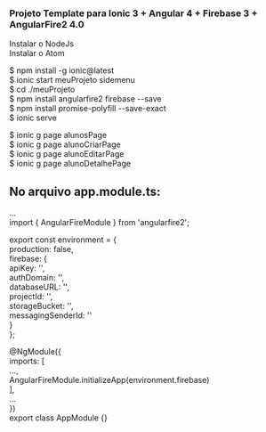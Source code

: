 ### Projeto Template para Ionic 3 + Angular 4 + Firebase 3 + AngularFire2 4.0

Instalar o NodeJs  
Instalar o Atom  

$ npm install -g ionic@latest  
$ ionic start meuProjeto sidemenu  
$ cd ./meuProjeto  
$ npm install angularfire2 firebase --save  
$ npm install promise-polyfill --save-exact  
$ ionic serve  

$ ionic g page alunosPage  
$ ionic g page alunoCriarPage  
$ ionic g page alunoEditarPage  
$ ionic g page alunoDetalhePage  

## No arquivo app.module.ts:  

...  
import { AngularFireModule } from 'angularfire2';  

export const environment = {  
  production: false,  
  firebase: {  
    apiKey: '<your-key>',  
    authDomain: '<your-project-authdomain>',  
    databaseURL: '<your-database-URL>',  
    projectId: '<your-project-id>',  
    storageBucket: '<your-storage-bucket>',  
    messagingSenderId: '<your-messaging-sender-id>'  
  }  
};  

@NgModule({  
  imports: [  
    ...,  
    AngularFireModule.initializeApp(environment.firebase)  
  ],  
  ...  
})  
export class AppModule {}  
